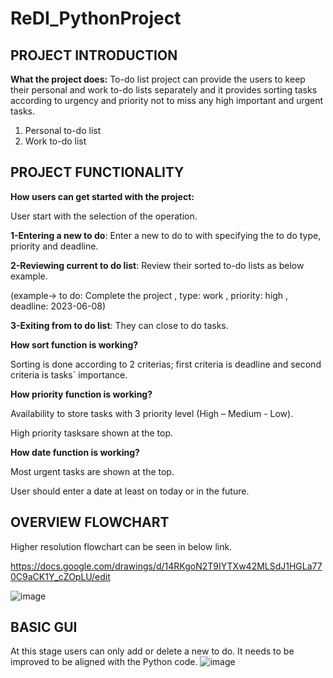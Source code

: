 # ReDI_PythonProject

**PROJECT INTRODUCTION** 
-----
**What the project does:**
To-do list project can provide the users to keep their personal and work to-do lists separately and it provides sorting tasks according to urgency and priority not to miss any high important and urgent tasks. 
  1. Personal to-do list  
  2. Work to-do list     
  
**PROJECT FUNCTIONALITY**
-----
**How users can get started with the project:** 

User start with the selection of the operation.

 **1-Entering a new to do**: Enter a new to do to with specifying the to do type, priority and deadline.
 
 **2-Reviewing current to do list**: Review their sorted to-do lists as below example.
 
 (example-> to do: Complete the project , type: work , priority: high , deadline:  2023-06-08)
 
 **3-Exiting from to do list**: They can close to do tasks.

**How sort function is working?**

Sorting is done according to 2 criterias; first criteria is deadline and second criteria is tasks` importance. 

**How priority function is working?**

Availability to store tasks with 3 priority level (High – Medium - Low).

High priority tasksare shown at the top.

**How date function is working?**

Most urgent tasks are shown at the top.

User should enter a date at least on today or in the future.

**OVERVIEW FLOWCHART**
-----

Higher resolution flowchart can be seen in below link.

https://docs.google.com/drawings/d/14RKgoN2T9IYTXw42MLSdJ1HGLa770C9aCK1Y_cZOpLU/edit

![image](https://github.com/AybikeGlrTrn/ReDI_PythonProject/assets/129224497/0526391d-7975-44a8-acc3-258230dc1181)

**BASIC GUI**
-----
At this stage users can only add or delete a new to do. It needs to be improved to be aligned with the Python code.
![image](https://github.com/AybikeGlrTrn/ReDI_PythonProject/assets/129224497/71bee308-751e-4647-aaf3-701ab95105bf)
